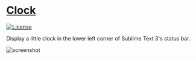 # [Clock](https://github.com/deathaxe/sublime-clock)

[![License](https://img.shields.io/github/license/deathaxe/sublime-clock.svg?style=flat-square)](LICENSE)

Display a little clock in the lower left corner of Sublime Text 3's status bar.

![screenshot](https://user-images.githubusercontent.com/16542113/31317700-022c69aa-ac46-11e7-9779-159f76e1c4b5.png)
